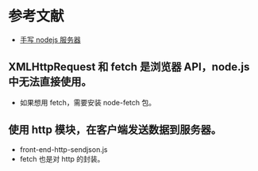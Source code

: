 # 参考文献

- [手写 nodejs 服务器](https://juejin.cn/post/6887797543212843016)

## XMLHttpRequest 和 fetch 是浏览器 API，node.js 中无法直接使用。

- 如果想用 fetch，需要安装 node-fetch 包。

## 使用 http 模块，在客户端发送数据到服务器。

- front-end-http-sendjson.js
- fetch 也是对 http 的封装。
